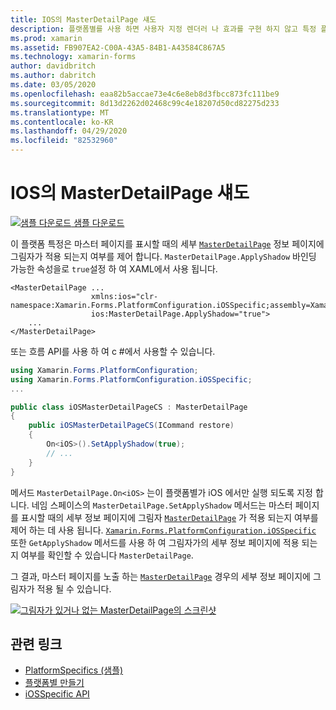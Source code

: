 ```yaml
---
title: IOS의 MasterDetailPage 섀도
description: 플랫폼별를 사용 하면 사용자 지정 렌더러 나 효과를 구현 하지 않고 특정 플랫폼 에서만 사용할 수 있는 기능을 사용할 수 있습니다. 이 문서에서는 마스터 페이지를 표시할 때 MasterDetailPage의 세부 정보 페이지에 그림자가 적용 되는지 여부를 제어 하는 iOS 플랫폼별를 사용 하는 방법을 설명 합니다.
ms.prod: xamarin
ms.assetid: FB907EA2-C00A-43A5-84B1-A43584C867A5
ms.technology: xamarin-forms
author: davidbritch
ms.author: dabritch
ms.date: 03/05/2020
ms.openlocfilehash: eaa82b5accae73e4c6e8eb8d3fbcc873fc111be9
ms.sourcegitcommit: 8d13d2262d02468c99c4e18207d50cd82275d233
ms.translationtype: MT
ms.contentlocale: ko-KR
ms.lasthandoff: 04/29/2020
ms.locfileid: "82532960"
---
```

# <a name="masterdetailpage-shadow-on-ios"></a>IOS의 MasterDetailPage 섀도

[![샘플 다운로드](~/media/shared/download.png) 샘플 다운로드](https://docs.microsoft.com/samples/xamarin/xamarin-forms-samples/userinterface-platformspecifics)

이 플랫폼 특정은 마스터 페이지를 표시할 때의 세부 [`MasterDetailPage`](xref:Xamarin.Forms.MasterDetailPage) 정보 페이지에 그림자가 적용 되는지 여부를 제어 합니다. `MasterDetailPage.ApplyShadow` 바인딩 가능한 속성을로 `true`설정 하 여 XAML에서 사용 됩니다.

```xaml
<MasterDetailPage ...
                  xmlns:ios="clr-namespace:Xamarin.Forms.PlatformConfiguration.iOSSpecific;assembly=Xamarin.Forms.Core"
                  ios:MasterDetailPage.ApplyShadow="true">
    ...
</MasterDetailPage>
```

또는 흐름 API를 사용 하 여 c #에서 사용할 수 있습니다.

```csharp
using Xamarin.Forms.PlatformConfiguration;
using Xamarin.Forms.PlatformConfiguration.iOSSpecific;
...

public class iOSMasterDetailPageCS : MasterDetailPage
{
    public iOSMasterDetailPageCS(ICommand restore)
    {
        On<iOS>().SetApplyShadow(true);
        // ...
    }
}
```

메서드 `MasterDetailPage.On<iOS>` 는이 플랫폼별가 iOS 에서만 실행 되도록 지정 합니다. 네임 스페이스의 `MasterDetailPage.SetApplyShadow` 메서드는 마스터 페이지를 표시할 때의 세부 정보 페이지에 그림자 [`MasterDetailPage`](xref:Xamarin.Forms.MasterDetailPage) 가 적용 되는지 여부를 제어 하는 데 사용 됩니다. [`Xamarin.Forms.PlatformConfiguration.iOSSpecific`](xref:Xamarin.Forms.PlatformConfiguration.iOSSpecific) 또한 `GetApplyShadow` 메서드를 사용 하 여 그림자가의 세부 정보 페이지에 적용 되는지 여부를 확인할 수 있습니다 `MasterDetailPage`.

그 결과, 마스터 페이지를 노출 하는 [`MasterDetailPage`](xref:Xamarin.Forms.MasterDetailPage) 경우의 세부 정보 페이지에 그림자가 적용 될 수 있습니다.

[![그림자가 있거나 없는 MasterDetailPage의 스크린샷](masterdetailpage-shadow-images/shadow.png "그림자가 있거나 없는 MasterDetailPage")](masterdetailpage-shadow-images/shadow-large.png#lightbox "그림자가 있거나 없는 MasterDetailPage")

## <a name="related-links"></a>관련 링크

- [PlatformSpecifics (샘플)](https://docs.microsoft.com/samples/xamarin/xamarin-forms-samples/userinterface-platformspecifics)
- [플랫폼별 만들기](~/xamarin-forms/platform/platform-specifics/index.md#creating-platform-specifics)
- [iOSSpecific API](xref:Xamarin.Forms.PlatformConfiguration.iOSSpecific)
